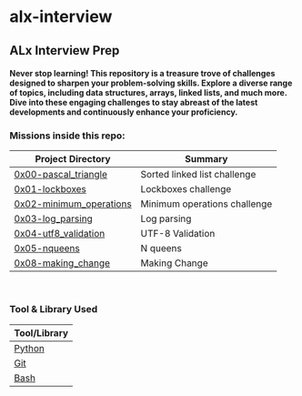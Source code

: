 # alx-interview

## ALx Interview Prep

#### Never stop learning! This repository is a treasure trove of challenges designed to sharpen your problem-solving skills. Explore a diverse range of topics, including data structures, arrays, linked lists, and much more. Dive into these engaging challenges to stay abreast of the latest developments and continuously enhance your proficiency.


### Missions inside this repo:

| Project Directory| Summary |
| ------------------------------------|----| 
| [0x00-pascal_triangle](https://github.com/MA-Abahmane/alx-interview/tree/main/0x00-pascal_triangle)| Sorted linked list challenge | 
| [0x01-lockboxes](https://github.com/MA-Abahmane/alx-interview/tree/main/0x01-lockboxes)| Lockboxes challenge | 
| [0x02-minimum_operations](https://github.com/MA-Abahmane/alx-interview/tree/main/0x02-minimum_operations)| Minimum operations challenge | 
| [0x03-log_parsing](https://github.com/MA-Abahmane/alx-interview/tree/main/0x03-log_parsing)| Log parsing | 
| [0x04-utf8_validation](https://github.com/MA-Abahmane/alx-interview/tree/main/0x04-utf8_validation)| UTF-8 Validation |
| [0x05-nqueens](https://github.com/MA-Abahmane/alx-interview/tree/main/0x05-nqueens)| N queens |
| [0x08-making_change](https://github.com/MA-Abahmane/alx-interview/tree/main/0x08-making_change)| Making Change |
<br>

### Tool & Library Used

| Tool/Library| 
| ------------------------------------| 
| [Python](https://www.python.org/)|
| [Git](https://git-scm.com/)| 
| [Bash](https://www.gnu.org/software/bash/)| 
